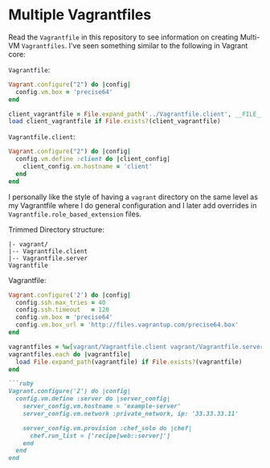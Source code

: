 # Multiple Vagrantfiles
Read the `Vagrantfile` in this repository to see information on creating Multi-VM `Vagrantfiles`.
I've seen something similar to the following in Vagrant core:

`Vagrantfile`:

```ruby
Vagrant.configure("2") do |config|
  config.vm.box = 'precise64'
end

client_vagrantfile = File.expand_path('../Vagrantfile.client', __FILE__)
load client_vagrantfile if File.exists?(client_vagrantfile)
```

`Vagrantfile.client`:

```ruby
Vagrant.configure("2") do |config|
  config.vm.define :client do |client_config|
    client_config.vm.hostname = 'client'
  end
end
```

I personally like the style of having a `vagrant` directory on the same level as my Vagrantfile where I
do general configuration and I later add overrides in `Vagrantfile.role_based_extension` files.

Trimmed Directory structure:

```
|- vagrant/
|-- Vagrantfile.client
|-- Vagrantfile.server
Vagrantfile
```

Vagrantfile:

```ruby
Vagrant.configure('2') do |config|
  config.ssh.max_tries = 40
  config.ssh.timeout   = 120
  config.vm.box = 'precise64'
  config.vm.box_url = 'http://files.vagrantup.com/precise64.box'
end

vagrantfiles = %w[vagrant/Vagrantfile.client vagrant/Vagrantfile.server]
vagrantfiles.each do |vagrantfile|
  load File.expand_path(vagrantfile) if File.exists?(vagrantfile)
end

```ruby
Vagrant.configure('2') do |config|
  config.vm.define :server do |server_config|
    server_config.vm.hostname = 'example-server'
    server_config.vm.network :private_network, ip: '33.33.33.11'

    server_config.vm.provision :chef_solo do |chef|
      chef.run_list = ['recipe[web::server]']
    end
  end
end
```
